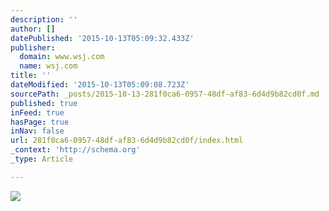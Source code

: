 ```yaml
---
description: ''
author: []
datePublished: '2015-10-13T05:09:32.433Z'
publisher:
  domain: www.wsj.com
  name: wsj.com
title: ''
dateModified: '2015-10-13T05:09:08.723Z'
sourcePath: _posts/2015-10-13-281f0ca6-0957-48df-af83-6d4d9b82cd0f.md
published: true
inFeed: true
hasPage: true
inNav: false
url: 281f0ca6-0957-48df-af83-6d4d9b82cd0f/index.html
_context: 'http://schema.org'
_type: Article

---
```

![](http://si.wsj.net/public/resources/images/BN-KS572_3rubio_Z120_20151012170211.jpg)